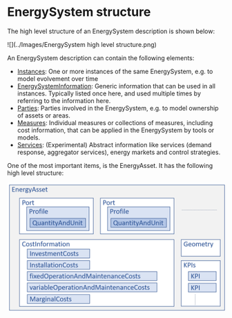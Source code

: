 # EnergySystem structure

The high level structure of an EnergySystem description is shown below:

![](../Images/EnergySystem high level structure.png)

An EnergySystem description can contain the following elements:
- [Instances](data-types/energy-system.md#instances): One or more instances of the same EnergySystem, e.g. to model evolvement over time
- [EnergySystemInformation](data-types/energysysteminformation/README.md): Generic information that can be used in all instances. Typically listed once here, and used multiple times by referring to the information here.
- [Parties](data-types/energy-system.md#parties): Parties involved in the EnergySystem, e.g. to model ownership of assets or areas.
- [Measures](data-types/energy-system.md#measures): Individual measures or collections of measures, including cost information, that can be applied in the EnergySystem by tools or models.
- [Services](data-types/items-assets-and-energyassets/README.md#services): (Experimental) Abstract information like services (demand response, aggregator services), energy markets and control strategies.

One of the most important items, is the EnergyAsset. It has the following high level structure:

![](../Images/EnergyAssetStructure.png)
